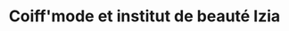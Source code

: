 ---
title: "Coiff'mode et institut de beauté Izia"
url: /vayrac/coiffmode-et-institut-de-beaute-izia/
shop: Friseur
---